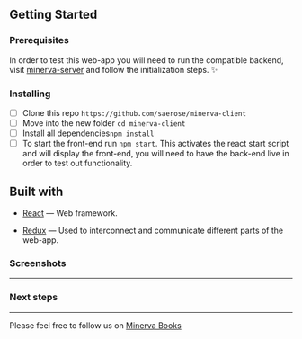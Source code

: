 ## Getting Started

### Prerequisites

In order to test this web-app you will need to run the compatible backend, visit [minerva-server](https://github.com/saerose/minerva-server) and follow the initialization steps. ✨

### Installing

- [ ] Clone this repo `https://github.com/saerose/minerva-client`
- [ ] Move into the new folder `cd minerva-client`
- [ ] Install all dependencies`npm install`
- [ ] To start the front-end run `npm start`. This activates the react start script and will display the front-end, you will need to have the back-end live in order to test out functionality.

## Built with

- [React](https://reactjs.org/) — Web framework.

- [Redux](https://redux.js.org/) — Used to interconnect and communicate different parts of the web-app.

### Screenshots

------


### Next steps

------

Please feel free to follow us on [Minerva Books](https://github.com/Minerva-Books)
